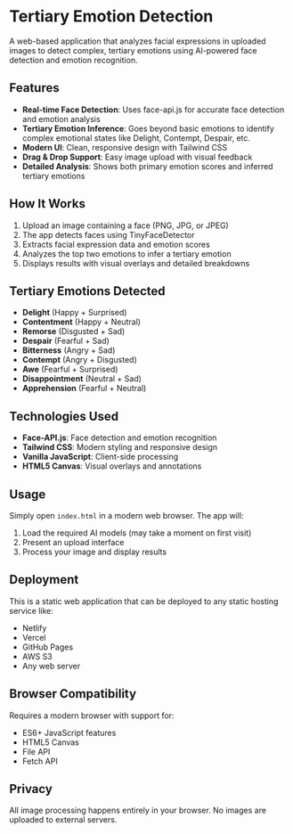 # Tertiary Emotion Detection

A web-based application that analyzes facial expressions in uploaded images to detect complex, tertiary emotions using AI-powered face detection and emotion recognition.

## Features

- **Real-time Face Detection**: Uses face-api.js for accurate face detection and emotion analysis
- **Tertiary Emotion Inference**: Goes beyond basic emotions to identify complex emotional states like Delight, Contempt, Despair, etc.
- **Modern UI**: Clean, responsive design with Tailwind CSS
- **Drag & Drop Support**: Easy image upload with visual feedback
- **Detailed Analysis**: Shows both primary emotion scores and inferred tertiary emotions

## How It Works

1. Upload an image containing a face (PNG, JPG, or JPEG)
2. The app detects faces using TinyFaceDetector
3. Extracts facial expression data and emotion scores
4. Analyzes the top two emotions to infer a tertiary emotion
5. Displays results with visual overlays and detailed breakdowns

## Tertiary Emotions Detected

- **Delight** (Happy + Surprised)
- **Contentment** (Happy + Neutral)
- **Remorse** (Disgusted + Sad)
- **Despair** (Fearful + Sad)
- **Bitterness** (Angry + Sad)
- **Contempt** (Angry + Disgusted)
- **Awe** (Fearful + Surprised)
- **Disappointment** (Neutral + Sad)
- **Apprehension** (Fearful + Neutral)

## Technologies Used

- **Face-API.js**: Face detection and emotion recognition
- **Tailwind CSS**: Modern styling and responsive design
- **Vanilla JavaScript**: Client-side processing
- **HTML5 Canvas**: Visual overlays and annotations

## Usage

Simply open `index.html` in a modern web browser. The app will:
1. Load the required AI models (may take a moment on first visit)
2. Present an upload interface
3. Process your image and display results

## Deployment

This is a static web application that can be deployed to any static hosting service like:
- Netlify
- Vercel
- GitHub Pages
- AWS S3
- Any web server

## Browser Compatibility

Requires a modern browser with support for:
- ES6+ JavaScript features
- HTML5 Canvas
- File API
- Fetch API

## Privacy

All image processing happens entirely in your browser. No images are uploaded to external servers.